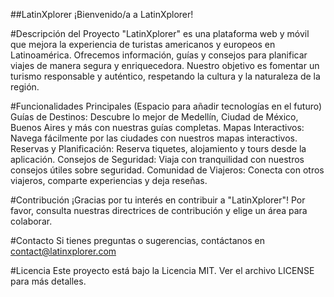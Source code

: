 ##LatinXplorer
¡Bienvenido/a a LatinXplorer!

#Descripción del Proyecto
"LatinXplorer" es una plataforma web y móvil que mejora la experiencia de turistas americanos y europeos en Latinoamérica. Ofrecemos información, guías y consejos para planificar viajes de manera segura y enriquecedora. Nuestro objetivo es fomentar un turismo responsable y auténtico, respetando la cultura y la naturaleza de la región.

#Funcionalidades Principales (Espacio para añadir tecnologías en el futuro)
Guías de Destinos: Descubre lo mejor de Medellín, Ciudad de México, Buenos Aires y más con nuestras guías completas.
Mapas Interactivos: Navega fácilmente por las ciudades con nuestros mapas interactivos.
Reservas y Planificación: Reserva tiquetes, alojamiento y tours desde la aplicación.
Consejos de Seguridad: Viaja con tranquilidad con nuestros consejos útiles sobre seguridad.
Comunidad de Viajeros: Conecta con otros viajeros, comparte experiencias y deja reseñas.

#Contribución
¡Gracias por tu interés en contribuir a "LatinXplorer"! Por favor, consulta nuestras directrices de contribución y elige un área para colaborar.

#Contacto
Si tienes preguntas o sugerencias, contáctanos en contact@latinxplorer.com

#Licencia
Este proyecto está bajo la Licencia MIT. Ver el archivo LICENSE para más detalles.
